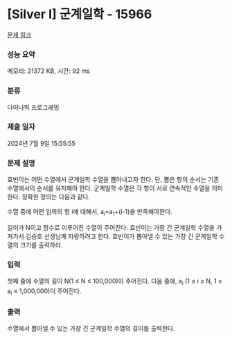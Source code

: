 # [Silver I] 군계일학 - 15966 

[문제 링크](https://www.acmicpc.net/problem/15966) 

### 성능 요약

메모리: 21372 KB, 시간: 92 ms

### 분류

다이나믹 프로그래밍

### 제출 일자

2024년 7월 9일 15:55:55

### 문제 설명

<p>효빈이는 어떤 수열에서 군계일학 수열을 뽑아내고자 한다. 단, 뽑은 항의 순서는 기존 수열에서의 순서를 유지해야 한다. 군계일학 수열은 각 항이 서로 연속적인 수열을 의미한다. 정확한 정의는 다음과 같다.</p>

<p>수열 중에 어떤 임의의 항 i에 대해서, a<sub>i</sub>=a<sub>1</sub>+(i-1)을 만족해야한다.</p>

<p>길이가 N이고 정수로 이루어진 수열이 주어진다. 효빈이는 가장 긴 군계일학 수열을 가져가서 김승호 선생님께 자랑하려고 한다. 효빈이가 뽑아낼 수 있는 가장 긴 군계일학 수열의 크기를 출력하라.</p>

### 입력 

 <p>첫째 줄에 수열의 길이 N(1 ≤ N ≤ 100,000)이 주어진다. 다음 줄에, a<sub>i</sub> (1 ≤ i ≤ N, 1 ≤ a<sub>i</sub> ≤ 1,000,000)이 주어진다.</p>

### 출력 

 <p>수열에서 뽑아낼 수 있는 가장 긴 군계일학 수열의 길이를 출력한다.</p>


